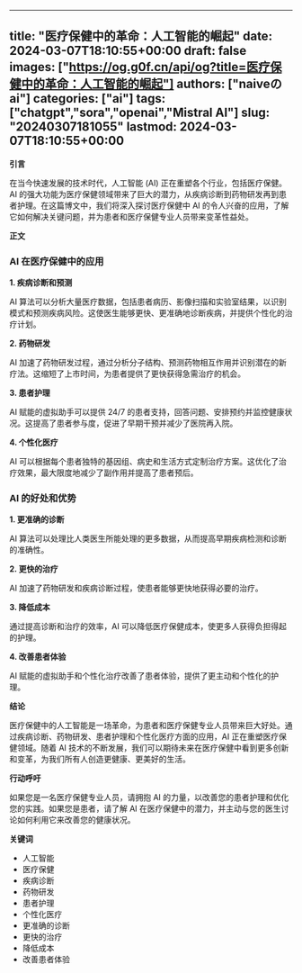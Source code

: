 
---
title: "医疗保健中的革命：人工智能的崛起"
date: 2024-03-07T18:10:55+00:00
draft: false
images: ["https://og.g0f.cn/api/og?title=医疗保健中的革命：人工智能的崛起"]
authors: ["naiveのai"]
categories: ["ai"]
tags: ["chatgpt","sora","openai","Mistral AI"]
slug: "20240307181055"
lastmod: 2024-03-07T18:10:55+00:00
---
**引言**

在当今快速发展的技术时代，人工智能 (AI) 正在重塑各个行业，包括医疗保健。AI 的强大功能为医疗保健领域带来了巨大的潜力，从疾病诊断到药物研发再到患者护理。在这篇博文中，我们将深入探讨医疗保健中 AI 的令人兴奋的应用，了解它如何解决关键问题，并为患者和医疗保健专业人员带来变革性益处。

**正文**

### AI 在医疗保健中的应用

**1. 疾病诊断和预测**

AI 算法可以分析大量医疗数据，包括患者病历、影像扫描和实验室结果，以识别模式和预测疾病风险。这使医生能够更快、更准确地诊断疾病，并提供个性化的治疗计划。

**2. 药物研发**

AI 加速了药物研发过程，通过分析分子结构、预测药物相互作用并识别潜在的新疗法。这缩短了上市时间，为患者提供了更快获得急需治疗的机会。

**3. 患者护理**

AI 赋能的虚拟助手可以提供 24/7 的患者支持，回答问题、安排预约并监控健康状况。这提高了患者参与度，促进了早期干预并减少了医院再入院。

**4. 个性化医疗**

AI 可以根据每个患者独特的基因组、病史和生活方式定制治疗方案。这优化了治疗效果，最大限度地减少了副作用并提高了患者预后。

### AI 的好处和优势

**1. 更准确的诊断**

AI 算法可以处理比人类医生所能处理的更多数据，从而提高早期疾病检测和诊断的准确性。

**2. 更快的治疗**

AI 加速了药物研发和疾病诊断过程，使患者能够更快地获得必要的治疗。

**3. 降低成本**

通过提高诊断和治疗的效率，AI 可以降低医疗保健成本，使更多人获得负担得起的护理。

**4. 改善患者体验**

AI 赋能的虚拟助手和个性化治疗改善了患者体验，提供了更主动和个性化的护理。

**结论**

医疗保健中的人工智能是一场革命，为患者和医疗保健专业人员带来巨大好处。通过疾病诊断、药物研发、患者护理和个性化医疗方面的应用，AI 正在重塑医疗保健领域。随着 AI 技术的不断发展，我们可以期待未来在医疗保健中看到更多创新和变革，为我们所有人创造更健康、更美好的生活。

**行动呼吁**

如果您是一名医疗保健专业人员，请拥抱 AI 的力量，以改善您的患者护理和优化您的实践。如果您是患者，请了解 AI 在医疗保健中的潜力，并主动与您的医生讨论如何利用它来改善您的健康状况。

**关键词**

* 人工智能
* 医疗保健
* 疾病诊断
* 药物研发
* 患者护理
* 个性化医疗
* 更准确的诊断
* 更快的治疗
* 降低成本
* 改善患者体验